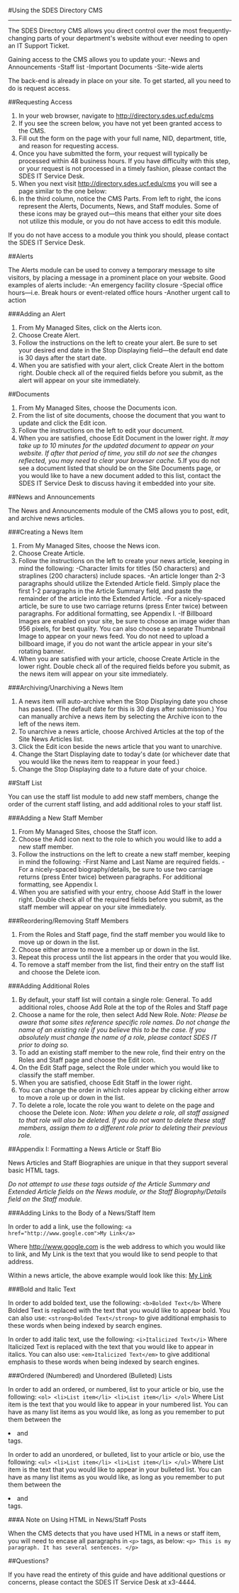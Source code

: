 #Using the SDES Directory CMS
***

The SDES Directory CMS allows you direct control over the most frequently-changing parts of your department's website without ever needing to open an IT Support Ticket.

Gaining access to the CMS allows you to update your:
-News and Announcements
-Staff list
-Important Documents
-Site-wide alerts

The back-end is already in place on your site. To get started, all you need to do is request access.

##Requesting Access

1. In your web browser, navigate to http://directory.sdes.ucf.edu/cms
2. If you see the screen below, you have not yet been granted access to the CMS.
3. Fill out the form on the page with your full name, NID, department, title, and reason for requesting access.
4. Once you have submitted the form, your request will typically be processed within 48 business hours. If you have difficulty with this step, or your request is not processed in a timely fashion, please contact the SDES IT Service Desk.
5. When you next visit http://directory.sdes.ucf.edu/cms you will see a page similar to the one below:
6. In the third column, notice the CMS Parts. From left to right, the icons represent the Alerts, Documents, News, and Staff modules. Some of these icons may be grayed out—this means that either your site does not utilize this module, or you do not have access to edit this module.

If you do not have access to a module you think you should, please contact the SDES IT Service Desk.

##Alerts

The Alerts module can be used to convey a temporary message to site visitors, by placing a message in a prominent place on your website. Good examples of alerts include:
-An emergency facility closure
-Special office hours—i.e. Break hours or event-related office hours
-Another urgent call to action

###Adding an Alert
1. From My Managed Sites, click on the Alerts icon.
2. Choose Create Alert. 
3. Follow the instructions on the left to create your alert. Be sure to set your desired end date in the Stop Displaying field—the default end date is 30 days after the start date.
4. When you are satisfied with your alert, click Create Alert in the bottom right. Double check all of the required fields before you submit, as the alert will appear on your site immediately.

##Documents

1. From My Managed Sites, choose the Documents icon.
2. From the list of site documents, choose the document that you want to update and click the Edit icon.
3. Follow the instructions on the left to edit your document.
4. When you are satisfied, choose Edit Document in the lower right.
_It may take up to 10 minutes for the updated document to appear on your website. If after that period of time, you still do not see the changes reflected, you may need to clear your browser cache._
5.If you do not see a document listed that should be on the Site Documents page, or you would like to have a new document added to this list, contact the SDES IT Service Desk to discuss having it embedded into your site.

##News and Announcements

The News and Announcements module of the CMS allows you to post, edit, and archive news articles.

###Creating a News Item

1. From My Managed Sites, choose the News icon.
2. Choose Create Article.
3. Follow the instructions on the left to create your news article, keeping in mind the following:
	-Character limits for titles (50 characters) and straplines (200 characters) include spaces.
	-An article longer than 2-3 paragraphs should utilize the Extended Article field. Simply place the first 1-2 paragraphs in the Article Summary field, and paste the remainder of the article into the Extended Article.
	-For a nicely-spaced article, be sure to use two carriage returns (press Enter twice) between paragraphs. For additional formatting, see Appendix I.
	-If Billboard Images are enabled on your site, be sure to choose an image wider than 956 pixels, for best quality. You can also choose a separate Thumbnail Image to appear on your news feed. You do not need to upload a billboard image, if you do not want the article appear in your site's rotating banner.
4. When you are satisfied with your article, choose Create Article in the lower right. Double check all of the required fields before you submit, as the news item will appear on your site immediately.

###Archiving/Unarchiving a News Item

1. A news item will auto-archive when the Stop Displaying date you chose has passed. (The default date for this is 30 days after submission.) You can manually archive a news item by selecting the Archive icon to the left of the news item.
2. To unarchive a news article, choose Archived Articles at the top of the Site News Articles list.
3. Click the Edit icon beside the news article that you want to unarchive.
4. Change the Start Displaying date to today's date (or whichever date that you would like the news item to reappear in your feed.)
5. Change the Stop Displaying date to a future date of your choice.

##Staff List

You can use the staff list module to add new staff members, change the order of the current staff listing, and add additional roles to your staff list.

###Adding a New Staff Member

1. From My Managed Sites, choose the Staff icon.
2. Choose the Add icon next to the role to which you would like to add a new staff member. 
3. Follow the instructions on the left to create a new staff member, keeping in mind the following:
	-First Name and Last Name are required fields.
	-For a nicely-spaced biography/details, be sure to use two carriage returns (press Enter twice) between paragraphs. For additional formatting, see Appendix I.
4. When you are satisfied with your entry, choose Add Staff in the lower right. Double check all of the required fields before you submit, as the staff member will appear on your site immediately.

###Reordering/Removing Staff Members

1. From the Roles and Staff page, find the staff member you would like to move up or down in the list.
2. Choose either arrow to move a member up or down in the list.
3. Repeat this process until the list appears in the order that you would like.
4. To remove a staff member from the list, find their entry on the staff list and choose the Delete icon.

###Adding Additional Roles

1. By default, your staff list will contain a single role: General. To add additional roles, choose Add Role at the top of the Roles and Staff page
2. Choose a name for the role, then select Add New Role.
_Note: Please be aware that some sites reference specific role names. Do not change the name of an existing role if you believe this to be the case. If you absolutely must change the name of a role, please contact SDES IT prior to doing so._
3. To add an existing staff member to the new role, find their entry on the Roles and Staff page and choose the Edit icon. 
4. On the Edit Staff page, select the Role under which you would like to classify the staff member.
5. When you are satisfied, choose Edit Staff in the lower right.
6. You can change the order in which roles appear by clicking either arrow to move a role up or down in the list.
7. To delete a role, locate the role you want to delete on the page and choose the Delete icon.
_Note: When you delete a role, all staff assigned to that role will also be deleted. If you do not want to delete these staff members, assign them to a different role prior to deleting their previous role._

##Appendix I: Formatting a News Article or Staff Bio

News Articles and Staff Biographies are unique in that they support several basic HTML tags. 

_Do not attempt to use these tags outside of the Article Summary and Extended Article fields on the News module, or the Staff Biography/Details field on the Staff module._

###Adding Links to the Body of a News/Staff Item

In order to add a link, use the following:
	```
	<a href="http://www.google.com">My Link</a>
	```

Where http://www.google.com is the web address to which you would like to link, and My Link is the text that you would like to send people to that address.

Within a news article, the above example would look like this:
	[My Link](http://www.google.com)

###Bold and Italic Text

In order to add bolded text, use the following:
	```
	<b>Bolded Text</b>
	```
Where Bolded Text is replaced with the text that you would like to appear bold. You can also use:
	```
	<strong>Bolded Text</strong>
	```
to give additional emphasis to these words when being indexed by search engines.

In order to add italic text, use the following:
	```
	<i>Italicized Text</i>
	```
Where Italicized Text is replaced with the text that you would like to appear in italics. You can also use:
	```
	<em>Italicized Text</em>
	```
to give additional emphasis to these words when being indexed by search engines.

###Ordered (Numbered) and Unordered (Bulleted) Lists

In order to add an ordered, or numbered, list to your article or bio, use the following:
	```
	<ol>
	        <li>List item</li>
	        <li>List item</li>
	</ol>
	```
Where List item is the text that you would like to appear in your numbered list. You can have as many list items as you would like, as long as you remember to put them between the <li> and </li> tags.

In order to add an unordered, or bulleted, list to your article or bio, use the following:
	```
	<ul>
	        <li>List item</li>
	        <li>List item</li>
	</ul>
	```
Where List item is the text that you would like to appear in your bulleted list. You can have as many list items as you would like, as long as you remember to put them between the <li> and </li> tags. 

###A Note on Using HTML in News/Staff Posts

When the CMS detects that you have used HTML in a news or staff item, you will need to encase all paragraphs in `<p>` tags, as below:
	```
	<p>
	       This is my paragraph. It has several sentences.
	</p>
	```

##Questions?

If you have read the entirety of this guide and have additional questions or concerns, please contact the SDES IT Service Desk at x3-4444.

